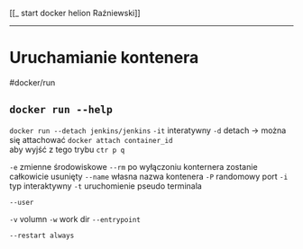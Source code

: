 [[_ start docker helion Raźniewski]]


---
# Uruchamianie kontenera
#docker/run 
## `docker run --help`

`docker run --detach jenkins/jenkins`
`-it` interatywny
`-d` detach 
	-> 
		można się attachować `docker attach container_id`   
		aby wyjść z tego trybu `ctr p q`

`-e` zmienne środowiskowe
`--rm` po wyłączoniu konternera zostanie całkowicie usunięty
`--name` własna nazwa kontenera
`-P` randomowy port
`-i` typ interaktywny
`-t` uruchomienie pseudo terminala

`--user`

`-v` volumn
`-w` work dir
`--entrypoint` 

`--restart always` 


